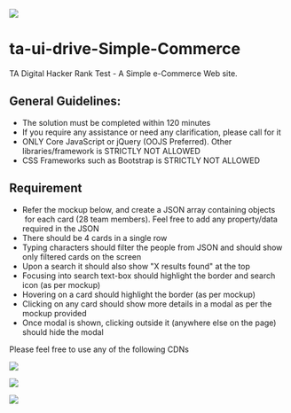![](https://www.tadigital.com/wp-content/uploads/2018/09/ta_Logo_B.png)
# ta-ui-drive-Simple-Commerce
TA Digital Hacker Rank Test - A Simple e-Commerce Web site.

## General Guidelines:

*   The solution must be completed within 120 minutes
*   If you require any assistance or need any clarification, please call for it
*   ONLY Core JavaScript or jQuery (OOJS Preferred). Other libraries/framework is STRICTLY NOT ALLOWED
*   CSS Frameworks such as Bootstrap is STRICTLY NOT ALLOWED

## Requirement

*   Refer the mockup below, and create a JSON array containing objects  for each card (28 team members). Feel free to add any property/data required in the JSON
*   There should be 4 cards in a single row
*   Typing characters should filter the people from JSON and should show only filtered cards on the screen
*   Upon a search it should also show "X results found" at the top
*   Focusing into search text-box should highlight the border and search icon (as per mockup)
*   Hovering on a card should highlight the border (as per mockup)
*   Clicking on any card should show more details in a modal as per the mockup provided
*   Once modal is shown, clicking outside it (anywhere else on the page) should hide the modal

Please feel free to use any of the following CDNs

<script crossorigin src="https://unpkg.com/react@16/umd/react.development.js"></script>  
<script crossorigin src="https://unpkg.com/react-dom@16/umd/react-dom.development.js"></script>

<script  src="https://code.jquery.com/jquery-3.3.1.min.js"  integrity="sha256-FgpCb/KJQlLNfOu91ta32o/NMZxltwRo8QtmkMRdAu8="  crossorigin="anonymous"></script>

<script src="https://cdnjs.cloudflare.com/ajax/libs/angular.js/1.7.7/angular.js" integrity="sha256-rilqatpiA1ZDu6m2BK2hef9keeJXWP+asd0X5ulfPmc=" crossorigin="anonymous"></script>

<script src="https://cdnjs.cloudflare.com/ajax/libs/vue/2.6.3/vue.js" integrity="sha256-gEOqSEUqlWRwab0+/K84IErPyuFAIq3hV8e37Z4v8Vg=" crossorigin="anonymous"></script>

![](https://s3.amazonaws.com/istreet-assets/wSnSzYbRV4ctTSgHvFg4Tg/People.jpg)

![](https://s3.amazonaws.com/istreet-assets/h5XiXf09Xrz6KmXRCnCwqQ/People%20%E2%80%93%201.jpg)

![](https://s3.amazonaws.com/istreet-assets/odaJQEgkv4y9NyHptYHaPg/People%20%E2%80%93%203.jpg)
